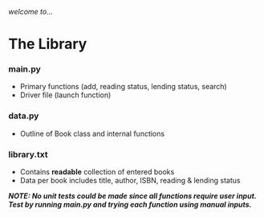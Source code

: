 _welcome to..._
# The Library
### main.py
- Primary functions (add, reading status, lending status, search)
- Driver file (launch function)

### data.py
- Outline of Book class and internal functions

### library.txt
- Contains **readable**  collection of entered books
- Data per book includes title, author, ISBN, reading & lending status

**_NOTE: No unit tests could be made since all functions require user input. Test by running main.py and trying each function using manual inputs._**
